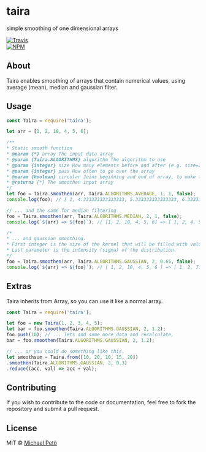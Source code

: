 # taira
simple smoothing of one dimensional arrays  

[![Travis](https://img.shields.io/travis/petoem/taira.svg?style=flat-square)](https://travis-ci.org/petoem/taira)  
[![NPM](https://nodei.co/npm/taira.png?downloads=true)](https://www.npmjs.com/package/taira)

## About
Taira enables smoothing of arrays that contain numerical values, using average (mean), median and gaussian filter.

## Usage
``` javascript
const Taira = require('taira');

let arr = [1, 2, 10, 4, 5, 6];

/**
* Static smooth function
* @param {*} array The input data array
* @param {Taira.ALGORITHMS} algorithm The algorithm to use 
* @param {integer} size How many elements before and after (e.g. size=2, means a kernel of 2*size+1)
* @param {integer} pass How often to go over the array
* @param {boolean} circular Joins beginning and end of array, to make the array circular
* @returns {*} The smoothen input array
*/
let foo = Taira.smoothen(arr, Taira.ALGORITHMS.AVERAGE, 1, 1, false);
console.log(foo); // [ 1, 4.333333333333333, 5.333333333333333, 6.333333333333333, 5, 6 ]

// ... and the same for median filtering
foo = Taira.smoothen(arr, Taira.ALGORITHMS.MEDIAN, 2, 1, false);
console.log(`${arr} => ${foo}`); // [1, 2, 10, 4, 5, 6] => [ 1, 2, 4, 5, 5, 6 ]

/*
* ... and gaussian smoothing.
* First integer is the size of the kernel that will be filled with values from a Gaussian distribution.
* Last parameter is the intensity (sigma) of the distribution.
*/
foo = Taira.smoothen(arr, Taira.ALGORITHMS.GAUSSIAN, 2, 0.65, false);
console.log(`${arr} => ${foo}`); // [ 1, 2, 10, 4, 5, 6 ] => [ 1, 2, 7.294375204741146, 5.315049255808814, 5, 6 ]
```

## Extras

Taira inherits from Array, so you can use it like a normal array.
``` javascript
const Taira = require('taira');

let foo = new Taira(1, 2, 3, 4, 5);
let bar = foo.smoothen(Taira.ALGORITHMS.GAUSSIAN, 2, 1.2);
foo.push(10); // ... lets add some more data and recalculate.
bar = foo.smoothen(Taira.ALGORITHMS.GAUSSIAN, 2, 1.2);

// ... or you could do something like this.
let smoothsum = Taira.from([10, 20, 10, 15, 20])
.smoothen(Taira.ALGORITHMS.GAUSSIAN, 2, 0.3)
.reduce((acc, val) => acc + val);
```

## Contributing
If you wish to contribute to the code or documentation, feel free to fork the repository and submit a pull request.

## License
MIT © [Michael Petö](https://github.com/petoem)